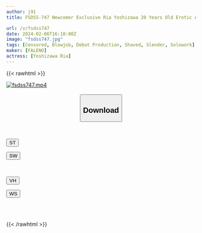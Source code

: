 ```yaml
---
author: j91
title: FSDSS-747 Newcomer Exclusive Ria Yoshizawa 20 Years Old Erotic And Serious Beautiful Girl AV Debut Who Has Been Masturbating 3 Times A Day For 8 Years

url: /v/fsdss747
date: 2024-02-06T16:10:00Z
image: "fsdss747.jpg"
tags: [Censored, Blowjob, Debut Production, Shaved, Slender, Solowork]
maker: [FALENO]
actress: [Yoshizawa Ria]
---
```



{{< rawhtml >}}

<div class="video" data-videoid="3Dex4v4kQRClXQ">
    <a href="javascript:;">
        <img src="/v/fsdss747/fsdss747.jpg" width="WIDTH" height="HEIGHT" alt="fsdss747.mp4" loading="lazy">
    </a>
</div>

<script type="text/javascript" src="https://j91.asia/asset/on-demand-st.js"></script>

<br>
  <link rel="stylesheet" href="https://j91.asia/asset/bs5.css">
  
  <center>
  <button class="btn btn-primary" type="button" data-bs-toggle="collapse" data-bs-target=".multi-collapse" aria-expanded="false" aria-controls="multiCollapseExample1 multiCollapseExample2"><h2>Download</h2></button></center>
</p>
<div class="row">
  <div class="col">
    <div class="collapse multi-collapse" id="multiCollapseExample1">
      <div class="card card-body">
	      	      <br>
<div class="buttons">  
<p><a href="https://streamtape.to/v/3Dex4v4kQRClXQ" target="_blank"><button class="btn-hover color-3"><i class="fa fa-download"></i> ST</button></a></p>
<p><a href="https://cdnwish.com/pg65il5yhvpr" target="_blank"><button class="btn-hover color-2"><i class="fa fa-download"></i> SW</button></a></p></div>
    </div>
  </div>
</div>
  <div class="col">
    <div class="collapse multi-collapse" id="multiCollapseExample2">
      <div class="card card-body">
	      <br>
<div class="buttons">
<p><a href="https://vidhidepro.com/f/nt2snmtoo0gn" target="_blank"><button class="btn-hover color-9"><i class="fa fa-download"></i> VH</button></a></p>
<p><a href="https://wolfstream.tv/rnm5eu15j0y9"><button class="btn-hover color-8"><i class="fa fa-download"></i> WS</button></a></p></div>
<br><br>
      </div>
    </div>
  </div>
</div>

{{< /rawhtml >}}